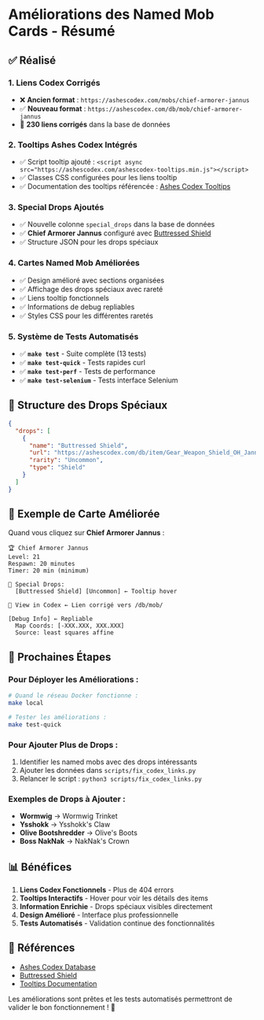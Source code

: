 # Améliorations des Named Mob Cards - Résumé

## ✅ **Réalisé**

### **1. Liens Codex Corrigés**
- ❌ **Ancien format** : `https://ashescodex.com/mobs/chief-armorer-jannus`
- ✅ **Nouveau format** : `https://ashescodex.com/db/mob/chief-armorer-jannus`
- 🎯 **230 liens corrigés** dans la base de données

### **2. Tooltips Ashes Codex Intégrés**
- ✅ Script tooltip ajouté : `<script async src="https://ashescodex.com/ashescodex-tooltips.min.js"></script>`
- ✅ Classes CSS configurées pour les liens tooltip
- ✅ Documentation des tooltips référencée : [Ashes Codex Tooltips](https://ashescodex.com/tooltips)

### **3. Special Drops Ajoutés**
- ✅ Nouvelle colonne `special_drops` dans la base de données
- ✅ **Chief Armorer Jannus** configuré avec [Buttressed Shield](https://ashescodex.com/db/item/Gear_Weapon_Shield_OH_Jannus)
- ✅ Structure JSON pour les drops spéciaux

### **4. Cartes Named Mob Améliorées**
- ✅ Design amélioré avec sections organisées
- ✅ Affichage des drops spéciaux avec rareté
- ✅ Liens tooltip fonctionnels
- ✅ Informations de debug repliables
- ✅ Styles CSS pour les différentes raretés

### **5. Système de Tests Automatisés**
- ✅ **`make test`** - Suite complète (13 tests)
- ✅ **`make test-quick`** - Tests rapides curl
- ✅ **`make test-perf`** - Tests de performance
- ✅ **`make test-selenium`** - Tests interface Selenium

## 🔧 **Structure des Drops Spéciaux**

```json
{
  "drops": [
    {
      "name": "Buttressed Shield",
      "url": "https://ashescodex.com/db/item/Gear_Weapon_Shield_OH_Jannus",
      "rarity": "Uncommon",
      "type": "Shield"
    }
  ]
}
```

## 🎯 **Exemple de Carte Améliorée**

Quand vous cliquez sur **Chief Armorer Jannus** :

```
🏆 Chief Armorer Jannus
Level: 21
Respawn: 20 minutes
Timer: 20 min (minimum)

🎁 Special Drops:
  [Buttressed Shield] [Uncommon] ← Tooltip hover
  
📖 View in Codex ← Lien corrigé vers /db/mob/

[Debug Info] ← Repliable
  Map Coords: [-XXX.XXX, XXX.XXX]
  Source: least squares affine
```

## 🚀 **Prochaines Étapes**

### **Pour Déployer les Améliorations** :
```bash
# Quand le réseau Docker fonctionne :
make local

# Tester les améliorations :
make test-quick
```

### **Pour Ajouter Plus de Drops** :
1. Identifier les named mobs avec des drops intéressants
2. Ajouter les données dans `scripts/fix_codex_links.py`
3. Relancer le script : `python3 scripts/fix_codex_links.py`

### **Exemples de Drops à Ajouter** :
- **Wormwig** → Wormwig Trinket
- **Ysshokk** → Ysshokk's Claw
- **Olive Bootshredder** → Olive's Boots
- **Boss NakNak** → NakNak's Crown

## 📊 **Bénéfices**

1. **Liens Codex Fonctionnels** - Plus de 404 errors
2. **Tooltips Interactifs** - Hover pour voir les détails des items
3. **Information Enrichie** - Drops spéciaux visibles directement
4. **Design Amélioré** - Interface plus professionnelle
5. **Tests Automatisés** - Validation continue des fonctionnalités

## 🔗 **Références**

- [Ashes Codex Database](https://ashescodex.com/db/mob/chief-armorer-jannus)
- [Buttressed Shield](https://ashescodex.com/db/item/Gear_Weapon_Shield_OH_Jannus)
- [Tooltips Documentation](https://ashescodex.com/tooltips)

Les améliorations sont prêtes et les tests automatisés permettront de valider le bon fonctionnement ! 🎯
